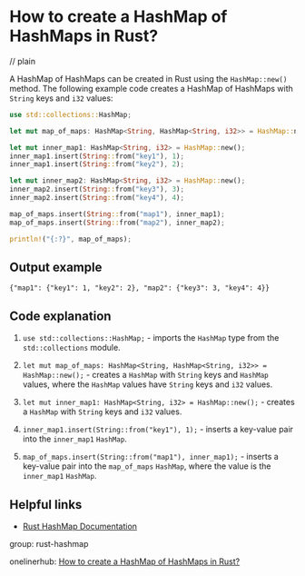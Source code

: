 # How to create a HashMap of HashMaps in Rust?
// plain

A HashMap of HashMaps can be created in Rust using the `HashMap::new()` method. The following example code creates a HashMap of HashMaps with `String` keys and `i32` values:

```rust
use std::collections::HashMap;

let mut map_of_maps: HashMap<String, HashMap<String, i32>> = HashMap::new();

let mut inner_map1: HashMap<String, i32> = HashMap::new();
inner_map1.insert(String::from("key1"), 1);
inner_map1.insert(String::from("key2"), 2);

let mut inner_map2: HashMap<String, i32> = HashMap::new();
inner_map2.insert(String::from("key3"), 3);
inner_map2.insert(String::from("key4"), 4);

map_of_maps.insert(String::from("map1"), inner_map1);
map_of_maps.insert(String::from("map2"), inner_map2);

println!("{:?}", map_of_maps);
```

## Output example

```
{"map1": {"key1": 1, "key2": 2}, "map2": {"key3": 3, "key4": 4}}
```

## Code explanation


1. `use std::collections::HashMap;` - imports the `HashMap` type from the `std::collections` module.

2. `let mut map_of_maps: HashMap<String, HashMap<String, i32>> = HashMap::new();` - creates a `HashMap` with `String` keys and `HashMap` values, where the `HashMap` values have `String` keys and `i32` values.

3. `let mut inner_map1: HashMap<String, i32> = HashMap::new();` - creates a `HashMap` with `String` keys and `i32` values.

4. `inner_map1.insert(String::from("key1"), 1);` - inserts a key-value pair into the `inner_map1` `HashMap`.

5. `map_of_maps.insert(String::from("map1"), inner_map1);` - inserts a key-value pair into the `map_of_maps` `HashMap`, where the value is the `inner_map1` `HashMap`.

## Helpful links

- [Rust HashMap Documentation](https://doc.rust-lang.org/std/collections/struct.HashMap.html)

group: rust-hashmap

onelinerhub: [How to create a HashMap of HashMaps in Rust?](https://onelinerhub.com/rust/how-to-create-a-hashmap-of-hashmaps-in-rust)